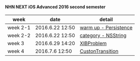 #### NHN NEXT iOS Advanced 2016 second semester

| week | date | detail | 
|-------------| ------------------- | ------------------ |
| week 2-1 | 2016.6.22 12:50 | [warm up - Persistence](https://github.com/luvgaram/iOS_advanced/tree/master/w2_persistence) |
| week 2-2 | 2016.6.22 12:50  | [category - NSString](https://github.com/luvgaram/iOS_advanced/tree/master/w2_category) |
| week 3 | 2016.6.29 14:20  | [XIBProblem](https://github.com/luvgaram/iOS_advanced/tree/master/w3_XIBProblem) |
| week 4 | 2016.7.6 12:50  | [CustonTransition](https://github.com/luvgaram/iOS_advanced/tree/master/w4_customTransition) |